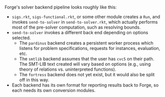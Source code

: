 Forge's solver backend pipeline looks roughly like this:

* `sigs.rkt`, `sigs-functional.rkt`, or some other module creates a `Run`, and invokes `send-to-solver` in `send-to-solver.rkt`, which actually performs most of the pre-solver computation, such as resolving bounds. 
* `send-to-solver` invokes a different back end depending on options selected. 
  + The `pardinus` backend creates a persistent worker process which listens for problem specifications, requests for instances, evaluation, etc. 
  + The `smtlib` backend assumes that the user has `cvc5` on their path. The SMT-LIB text created will vary based on options (e.g., using theory of relations vs. uninterpreted functions). 
  + The `fortress` backend does not yet exist, but it would also be split off in this way.
* Each backend has its own format for reporting results back to Forge, so each needs its own conversion modules.